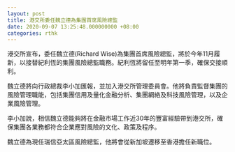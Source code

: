```yaml
---
layout: post
title: 港交所委任魏立德為集團首席風險總監
date: 2020-09-07 13:25:48.000000000 +08:00
categories: rthk
---
```


港交所宣布，委任魏立德(Richard Wise)為集團首席風險總監，將於今年11月履新，以接替紀利恆的集團風險總監職務。紀利恆將留任至明年第一季，確保交接順利。

魏立德將向行政總裁李小加匯報，並加入港交所管理委員會。他將負責監督集團的風險管理職能，包括集團信用及量化金融分析、集團網絡及科技風險管理，以及企業風險管理。 

李小加說，相信魏立德能夠將在金融市場工作近30年的豐富經驗帶到港交所，確保集團各業務都符合企業應對風險的文化、政策及程序。

魏立德為現任瑞信亞太區風險總監，他將會從新加坡遷移至香港擔任新職位。

